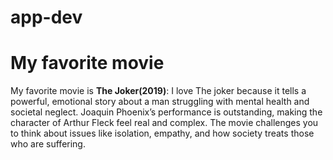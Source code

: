 # app-dev
# My favorite movie
My favorite movie is **The Joker(2019)**: I love The joker because it tells a powerful, emotional story about a man struggling with mental health and societal neglect. Joaquin Phoenix’s performance is outstanding, making the character of Arthur Fleck feel real and complex. The movie challenges you to think about issues like isolation, empathy, and how society treats those who are suffering.
